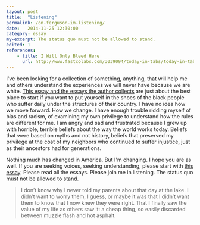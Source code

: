```yaml
---
layout: post
title:  "Listening"
permalink: /on-ferguson-im-listening/
date:   2014-11-25 12:30:00
category: essay
my-excerpt: The status quo must not be allowed to stand.
edited: 1
references:
    - title: I Will Only Bleed Here
      url: http://www.fastcolabs.com/3039094/today-in-tabs/today-in-tabs-i-will-only-bleed-here
---
```


I've been looking for a collection of something, anything, that will help me and others understand the experiences we will never have because we are white. [This essay and the essays the author collects](http://www.fastcolabs.com/3039094/today-in-tabs/today-in-tabs-i-will-only-bleed-here) are just about the best place to start if you want to put yourself in the shoes of the black people who suffer daily under the structures of their country. I have no idea how we move forward. How we change. I have enough trouble ridding myself of bias and racism, of examining my own privilege to understand how the rules are different for me. I am angry and sad and frustrated because I grew up with horrible, terrible beliefs about the way the world works today. Beliefs that were based on myths and not history, beliefs that preserved my privilege at the cost of my neighbors who continued to suffer injustice, just as their ancestors had for generations.

Nothing much has changed in America. But I'm changing. I hope you are as well. If you are seeking voices, seeking understanding, please start with [this essay](http://www.fastcolabs.com/3039094/today-in-tabs/today-in-tabs-i-will-only-bleed-here). Please read all the essays. Please join me in listening. The status quo must not be allowed to stand.

> I don’t know why I never told my parents about that day at the lake. I didn’t want to worry them, I guess, or maybe it was that I didn’t want them to know that I now knew they were right. That I finally saw the value of my life as others saw it: a cheap thing, so easily discarded between muzzle flash and hot asphalt.

